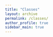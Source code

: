 ```yaml
---
title: "Classes"
layout: archive
permalink: /classes/
author_profile: true
sidebar_main: true
---
```

